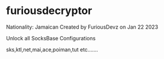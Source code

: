 # furiousdecryptor
Nationality: Jamaican 
Created by FuriousDevz on Jan 22 2023

Unlock all SocksBase Configurations 

sks,ktl,net,mai,ace,poiman,tut etc.......


